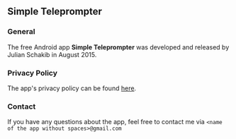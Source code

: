 ## Simple Teleprompter

### General

The free Android app **Simple Teleprompter** was developed and released by Julian Schakib in August 2015.

### Privacy Policy

The app's privacy policy can be found [here](/privacy_policy.html).

### Contact

If you have any questions about the app, feel free to contact me via `<name of the app without spaces>@gmail.com`